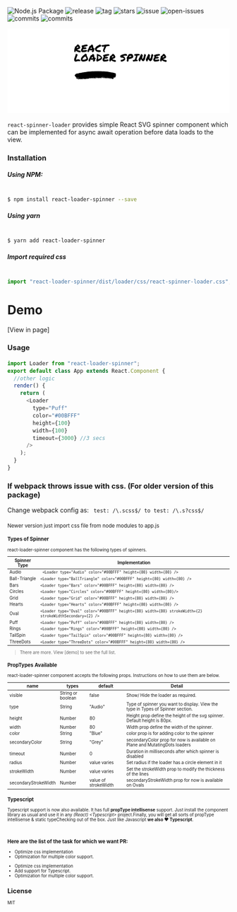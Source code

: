 ![Node.js Package](https://github.com/mhnpd/react-loader-spinner/workflows/Node.js%20Package/badge.svg?branch=master)
![release](https://badgen.net/github/release/mhnpd/react-loader-spinner)
![tag](https://badgen.net/github/tag/mhnpd/react-loader-spinner)
![stars](https://badgen.net/github/stars/mhnpd/react-loader-spinner)
![issue](https://badgen.net/github/issues/mhnpd/react-loader-spinner)
![open-issues](https://badgen.net/github/open-issues/mhnpd/react-loader-spinner)
![commits](https://badgen.net/github/commits/mhnpd/react-loader-spinner)
![commits](https://badgen.net/github/assets-dl/mhnpd/react-loader-spinner)


<div style="text-align:center;">
<p>
  <img src="/logo/logo.png" alt="title"/>
</p>
</div>

`react-spinner-loader` provides simple React SVG spinner component which can be implemented for async await operation before data loads to the view.

### Installation

##### Using NPM:

#

```sh
$ npm install react-loader-spinner --save
```

##### Using yarn

#

```sh
$ yarn add react-loader-spinner
```

##### Import required css

#

```js
import "react-loader-spinner/dist/loader/css/react-spinner-loader.css";
```

# Demo

[View in page]

### Usage

```js
import Loader from "react-loader-spinner";
export default class App extends React.Component {
  //other logic
  render() {
    return (
      <Loader
        type="Puff"
        color="#00BFFF"
        height={100}
        width={100}
        timeout={3000} //3 secs
      />
    );
  }
}
```

### If webpack throws issue with css. (For older version of this package)

Change webpack config as:
` test: /\.scss$/ to test: /\.s?css$/`
<br/><br/>
<small>Newer version just import css file from node modules to app.js<small>

### Types of Spinner

react-loader-spinner component has the following types of spinners.

| Spinner Type  | Implementation                                                                                            |
| ------------- | --------------------------------------------------------------------------------------------------------- |
| Audio         | ` <Loader type="Audio" color="#00BFFF" height={80} width={80} />`                                         |
| Ball-Triangle | `<Loader type="BallTriangle" color="#00BFFF" height={80} width={80} />`                                   |
| Bars          | `<Loader type="Bars" color="#00BFFF" height={80} width={80} />`                                           |
| Circles       | `<Loader type="Circles" color="#00BFFF" height={80} width={80}/>`                                         |
| Grid          | `<Loader type="Grid" color="#00BFFF" height={80} width={80} />`                                           |
| Hearts        | `<Loader type="Hearts" color="#00BFFF" height={80} width={80} />`                                         |
| Oval          | `<Loader type="Oval" color="#00BFFF" height={80} width={80} strokeWidth={2} strokeWidthSecondary={2} />`  |
| Puff          | `<Loader type="Puff" color="#00BFFF" height={80} width={80} />`                                           |
| Rings         | `<Loader type="Rings" color="#00BFFF" height={80} width={80} />`                                          |
| TailSpin      | `<Loader type="TailSpin" color="#00BFFF" height={80} width={80} />`                                       |
| ThreeDots     | `<Loader type="ThreeDots" color="#00BFFF" height={80} width={80} />`                                      |

> There are more. View [demo] to see the full list.

### PropTypes Available

react-loader-spinner component accepts the following props. Instructions on how to use them are below.

| name                | types              | default              | Detail                                                                          |
| ------------------- | ------------------ | -------------------- | ------------------------------------------------------------------------------- |
| visible             | String or boolean  | false                | Show/ Hide the loader as required.                                              |
| type                | String             | "Audio"              | Type of spinner you want to display. View the type in Types of Spinner section. |
| height              | Number             | 80                   | Height prop define the height of the svg spinner. Default height is 80px.       |
| width               | Number             | 80                   | Width prop define the width of the spinner.                                     |
| color               | String             | "Blue"               | color prop is for adding color to the spinner                                   |
| secondaryColor      | String             | "Grey"               | secondaryColor prop for now is available on Plane and MutatingDots loaders      |
| timeout             | Number             | 0                    | Duration in milliseconds after which spinner is disabled                        |
| radius              | Number             | value varies         | Set radius if the loader has a circle element in it                             |
| strokeWidth         | Number             | value varies         | Set the strokeWidth prop to modify the thickness of the lines                   |
| secondaryStrokeWidth| Number             | value of strokeWidth | secondaryStrokeWidth prop for now is available on Ovals                         |

### Typescript
Typescript support is now also available. It has full **propType intellisense** support. Just install the component library as usual and use it in any *(React) \<Typescript\>* project.Finally, you will get all sorts of propType intellisense & static typeChecking out of the box. Just like Javascript **we also ❤ Typescript**.

<p align="center">
  <img src="https://user-images.githubusercontent.com/61944859/89057235-1da6cf00-d37f-11ea-827e-17edbca46016.jpg" alt=""/>
</p>

### Here are the list of the task for which we want PR:

* Optimize css implementation
* Optimization for multiple color support.

- Optimize css implementation
- Add support for Typescript.
- Optimization for multiple color support.

## License

MIT
